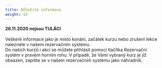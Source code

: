 ```yaml
---
title: Důležité informace
weight: 15
---
```

**26.11.2020 nejsou TULÁCI**\
\
Veškeré informace jako je místo konání, začátek kurzu nebo zrušení lekce naleznete v našem rezervačním systému.\
Do našich kurzů i akcí se můžete přihlásit pomocí tlačítka Rezervační systém v pravém horním rohu. V případě, že Vámi vybraný kurz je již obsazen, zapište se v našem rezervačním systému jako náhradník.
